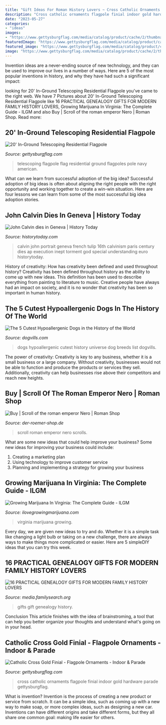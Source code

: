 ```yaml
---
title: "Gift Ideas For Roman History Lovers ~ Cross Catholic Ornaments Flagpole Finial Indoor Gold Hardware Parade Gettysburgflag"
description: "Cross catholic ornaments flagpole finial indoor gold hardware parade gettysburgflag"
date: "2023-05-27"
categories:
- "ideas"
images:
- "https://www.gettysburgflag.com/media/catalog/product/cache/2/thumbnail/1040x/040ec09b1e35df139433887a97daa66f/f/l/flagpole-20_telescoping_with_american_and_navy_jack.jpg"
featuredImage: "https://www.gettysburgflag.com/media/catalog/product/cache/2/thumbnail/1040x/040ec09b1e35df139433887a97daa66f/f/l/flagpole-20_telescoping_with_american_and_navy_jack.jpg"
featured_image: "https://www.gettysburgflag.com/media/catalog/product/cache/2/thumbnail/1040x/040ec09b1e35df139433887a97daa66f/f/l/flagpole-20_telescoping_with_american_and_navy_jack.jpg"
image: "https://www.gettysburgflag.com/media/catalog/product/cache/2/thumbnail/1040x/040ec09b1e35df139433887a97daa66f/f/l/flagpole-20_telescoping_with_american_and_navy_jack.jpg"
---
```



Invention ideas are a never-ending source of new technology, and they can be used to improve our lives in a number of ways. Here are 5 of the most popular inventions in history, and why they have had such a significant impact:

	

		
looking for 20&#039; In-Ground Telescoping Residential Flagpole you've came to the right web. We have 7 Pictures about 20&#039; In-Ground Telescoping Residential Flagpole like 16 PRACTICAL GENEALOGY GIFTS FOR MODERN FAMILY HISTORY LOVERS, Growing Marijuana In Virginia: The Complete Guide - ILGM and also Buy | Scroll of the roman emperor Nero | Roman Shop. Read more:
		
    
## 20&#039; In-Ground Telescoping Residential Flagpole

<img loading=lazy src="https://www.gettysburgflag.com/media/catalog/product/cache/2/thumbnail/1040x/040ec09b1e35df139433887a97daa66f/f/l/flagpole-20_telescoping_with_american_and_navy_jack.jpg" onerror="this.onerror=null;this.src='https://tse3.mm.bing.net/th?id=OIP.IirzEpa7C4rS5zrMJrY36gHaJ4&amp;pid=15.1';" alt="20&#039; In-Ground Telescoping Residential Flagpole">

_Source: gettysburgflag.com_

>telescoping flagpole flag residential ground flagpoles pole navy american. 

	

What can we learn from successful adoption of the big idea?
Successful adoption of big ideas is often about aligning the right people with the right opportunity and working together to create a win-win situation. Here are four lessons we can learn from some of the most successful big idea adoption stories.

    
## John Calvin Dies In Geneva | History Today

<img loading=lazy src="http://www.historytoday.com/sites/default/files/calvin.jpg" onerror="this.onerror=null;this.src='https://tse2.mm.bing.net/th?id=OIP.QyyJbrznCtE3LupGHlstCAAAAA&amp;pid=15.1';" alt="John Calvin dies in Geneva | History Today">

_Source: historytoday.com_

>calvin john portrait geneva french tulip 16th calvinism paris century dies ap execution inept torment god special understanding euro historytoday. 

	

History of creativity: How has creativity been defined and used throughout history?
Creativity has been defined throughout history as the ability to come up with new ideas. This definition has been used to describe everything from painting to literature to music. Creative people have always had an impact on society, and it is no wonder that creativity has been so important in human history.

    
## The 5 Cutest Hypoallergenic Dogs In The History Of The World

<img loading=lazy src="https://www.dogvills.com/wp-content/uploads/2015/03/cutest-hypoallergenic-dogs-696x1024.jpg" onerror="this.onerror=null;this.src='https://tse1.mm.bing.net/th?id=OIP.zTYdOHBlNggF3RfCJARXSAHaK5&amp;pid=15.1';" alt="The 5 Cutest Hypoallergenic Dogs in the History of the World">

_Source: dogvills.com_

>dogs hypoallergenic cutest history universe dog breeds list dogvills. 

	

The power of creativity:
Creativity is key to any business, whether it is a small business or a large company. Without creativity, businesses would not be able to function and produce the products or services they sell. Additionally, creativity can help businesses rise above their competitors and reach new heights.

    
## Buy | Scroll Of The Roman Emperor Nero | Roman Shop

<img loading=lazy src="https://www.der-roemer-shop.de/media/image/product/39/lg/scroll-of-the-roman-emperor-nero~3.jpg" onerror="this.onerror=null;this.src='https://tse1.mm.bing.net/th?id=OIP.5QJS1nbK5nDVSg03kz2vVgHaFj&amp;pid=15.1';" alt="Buy | Scroll of the roman emperor Nero | Roman Shop">

_Source: der-roemer-shop.de_

>scroll roman emperor nero scrolls. 

	

What are some new ideas that could help improve your business?
Some new ideas for improving your business could include: 
1. Creating a marketing plan 
2. Using technology to improve customer service 
3. Planning and implementing a strategy for growing your business 

    
## Growing Marijuana In Virginia: The Complete Guide - ILGM

<img loading=lazy src="https://www.ilovegrowingmarijuana.com/wp-content/uploads/2019/08/growing-marijuana-virginia-2.jpg" onerror="this.onerror=null;this.src='https://tse1.mm.bing.net/th?id=OIP.ng99HuduaD_k5ReroTknGAHaEK&amp;pid=15.1';" alt="Growing Marijuana In Virginia: The Complete Guide - ILGM">

_Source: ilovegrowingmarijuana.com_

>virginia marijuana growing. 

	

Every day, we are given new ideas to try and do. Whether it is a simple task like changing a light bulb or taking on a new challenge, there are always ways to make things more complicated or easier. Here are 5 simpleDIY ideas that you can try this week.

    
## 16 PRACTICAL GENEALOGY GIFTS FOR MODERN FAMILY HISTORY LOVERS

<img loading=lazy src="https://content.presspage.com/uploads/1803/gift-packages.jpg?10000" onerror="this.onerror=null;this.src='https://tse1.mm.bing.net/th?id=OIP.0tC2CeU04g34Fsj87YNoAwHaE8&amp;pid=15.1';" alt="16 PRACTICAL GENEALOGY GIFTS FOR MODERN FAMILY HISTORY LOVERS">

_Source: media.familysearch.org_

>gifts gift genealogy history. 

	

Conclusion
This article finishes with the idea of brainstroming, a tool that can help you better organize your thoughts and understand what's going on in your head.

    
## Catholic Cross Gold Finial - Flagpole Ornaments - Indoor &amp; Parade

<img loading=lazy src="https://www.gettysburgflag.com/media/catalog/product/cache/2/thumbnail/1300x/040ec09b1e35df139433887a97daa66f/6/1/61rq8_ttjzl._sl1325_.jpg" onerror="this.onerror=null;this.src='https://tse3.mm.bing.net/th?id=OIP.DYOAVCjXvYsQ2e0U_R5w1AHaF7&amp;pid=15.1';" alt="Catholic Cross Gold Finial - Flagpole Ornaments - Indoor &amp; Parade">

_Source: gettysburgflag.com_

>cross catholic ornaments flagpole finial indoor gold hardware parade gettysburgflag. 

	

What is invention?
Invention is the process of creating a new product or service from scratch. It can be a simple idea, such as coming up with a new way to make soap, or more complex ideas, such as designing a new car. Inventions can have different origins and take different forms, but they all share one common goal: making life easier for others.

